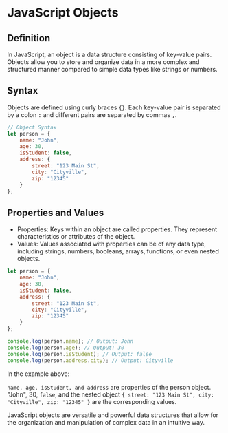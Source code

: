 # JavaScript Objects

## Definition

In JavaScript, an object is a data structure consisting of key-value pairs. Objects allow you to store and organize data in a more complex and structured manner compared to simple data types like strings or numbers.

## Syntax

Objects are defined using curly braces `{}`. Each key-value pair is separated by a colon `:` and different pairs are separated by commas `,`.

```javascript
// Object Syntax
let person = {
    name: "John",
    age: 30,
    isStudent: false,
    address: {
        street: "123 Main St",
        city: "Cityville",
        zip: "12345"
    }
};
```
## Properties and Values

- Properties: Keys within an object are called properties. They represent characteristics or attributes of the object.
- Values: Values associated with properties can be of any data type, including strings, numbers, booleans, arrays, functions, or even nested objects.

```javascript
let person = {
    name: "John",
    age: 30,
    isStudent: false,
    address: {
        street: "123 Main St",
        city: "Cityville",
        zip: "12345"
    }
};

console.log(person.name); // Output: John
console.log(person.age); // Output: 30
console.log(person.isStudent); // Output: false
console.log(person.address.city); // Output: Cityville

```
In the example above:

`name, age, isStudent, and address` are properties of the person object.
"John", 30, `false`, and the nested object `{ street: "123 Main St", city: "Cityville", zip: "12345" }` are the corresponding values.

JavaScript objects are versatile and powerful data structures that allow for the organization and manipulation of complex data in an intuitive way.